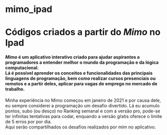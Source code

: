 # mimo_ipad
<h1>Códigos criados a partir do <em>Mimo</em> no Ipad</h1>

<h4>
 <em>Mimo</em> é um aplicativo interativo criado para ajudar aspirantes a programadores a entender melhor o mundo da programação e da lógica computacional.<br>
Lá é possível aprender os conceitos e funcionalidades das principais linguagens de programação, bem como realizar cursos presenciais ou remotos e a partir deles, aplicar para vagas de emprego no mercado de trabalho.
</h4>
<p>Minha experiência no Mimo começou em janeiro de 2021 e por causa dele, eu sempre considerei a programação um desafio divertido. Lá eu acumulo pontos, subo (ou desço) no Ranking semanal e com a versão pro, pode-se ter infinitas tentativas para codar, enquando a versão gŕatis oferece o limite de 5 erros por por dia.<br>
Aqui serão compartilhados os desafios realizados por mim no aplicativo.</p>

